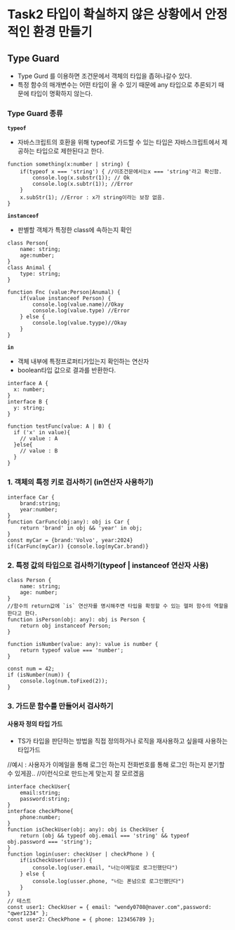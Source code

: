 # Task2 타입이 확실하지 않은 상황에서 안정적인 환경 만들기

## Type Guard
- Type Gurd 를 이용하면 조건문에서 객체의 타입을 좁혀나갈수 있다.
- 특정 함수의 매개변수는 어떤 타입이 올 수 있기 때문에 any 타입으로 추론되기 때문에 타입이 명확하지 않는다.

### Type Guard 종류
**`typeof`**
- 자바스크립트의 호환을 위해 typeof로 가드할 수 있는 타입은 자바스크립트에서 제공하는 타입으로 제한된다고 한다.

```tsx
function something(x:number | string) {
    if(typeof x === 'string') { //이조건문에서는x === 'string'라고 확신함.
        console.log(x.substr(1)); // Ok
        console.log(x.subtr(1)); //Error 
    }
    x.subStr(1); //Error : x가 string이라는 보장 없음.
}
```

**`instanceof`**
- 판별할 객체가 특정한 class에 속하는지 확인
```tsx
class Person{
    name: string;
    age:number;
}
class Animal {
    type: string;
}

function Fnc (value:Person|Anumal) {
    if(value instanceof Person) {
        console.log(value.name)//Okay
        console.log(value.type) //Error
    } else {
        console.log(value.tyype)//Okay
    }
}
```
**`in`**
- 객체 내부에 특정프로퍼티가있는지 확인하는 연산자
- boolean타입 값으로 결과를 반환한다.
```tsx
interface A {
  x: number;
}
interface B {
  y: string;
}

function testFunc(value: A | B) {
  if ('x' in value){
    // value : A
  }else{
    // value : B
  }
}
```

### 1. 객체의 특정 키로 검사하기 (in연산자 사용하기)
```tsx
interface Car {
    brand:string;
    year:number;
}
function CarFunc(obj:any): obj is Car {
    return 'brand' in obj && 'year' in obj;
}
const myCar = {brand:'Volvo', year:2024}
if(CarFunc(myCar)) {console.log(myCar.brand)}
```

### 2. 특정 값의 타입으로 검사하기(typeof | instanceof 연산자 사용)
```tsx
class Person {
    name: string;
    age: number;
}
//함수의 return값에 `is` 연산자를 명시해주면 타입을 확정할 수 있는 헬퍼 함수의 역할을 한다고 한다.
function isPerson(obj: any): obj is Person {
    return obj instanceof Person;
}
```

```tsx
function isNumber(value: any): value is number {
    return typeof value === 'number';
}

const num = 42;
if (isNumber(num)) {
    console.log(num.toFixed(2)); 
}

```
### 3. 가드문 함수를 만들어서 검사하기
#### 사용자 정의 타입 가드
- TS가 타입을 판단하는 방법을 직접 정의하거나 로직을 재사용하고 싶을때 사용하는 타입가드

//예시 : 사용자가 이메일을 통해 로그인 하는지 전화번호를 통해 로그인 하는지 분기할 수 있게끔..
//이런식으로 만드는게 맞는지 잘 모르겠음

```tsx
interface checkUser{
    email:string;
    password:string;
}
interface checkPhone{
    phone:number;
}
function isCheckUser(obj: any): obj is CheckUser {
    return (obj && typeof obj.email === 'string' && typeof obj.password === 'string');
}
function login(user: checkUser | checkPhone ) {
    if(isCheckUser(user)) {
        console.log(user.email, "너는이메일로 로그인했단다")
    } else {
        console.log(usser.phone, "너는 폰넘으로 로그인했단다")
    }
}
// 테스트
const user1: CheckUser = { email: "wendy0708@naver.com",password: "qwer1234" };
const user2: CheckPhone = { phone: 123456789 };

```